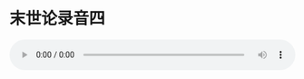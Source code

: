 # 末世论录音四

<audio style="width: 100%;" preload="false" controls controlslist="nodownload"><source src="//cdn.wechat.edu.pl/audio/mp3/old/27425.mp3" type="audio/mpeg">Your browser does not support the audio element.</audio>


